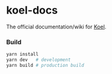 # koel-docs

The official documentation/wiki for [Koel](https://koel.phanan.net/).

### Build

```bash
yarn install
yarn dev   # development
yarn build # production build 
```